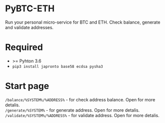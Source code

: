 # PyBTC-ETH
Run your personal micro-service for BTC and ETH. Check balance, generate and validate addresses.

# Required
- \>= Pyhton 3.6  
- `pip3 install japronto base58 ecdsa pysha3`

# Start page
`/balance/%SYSTEM%/%ADDRESS%` - for check address balance. Open for more detalis.  
`/generate/%SYSTEM%` - for generate address. Open for more detalis.  
`/validate/%SYSTEM%/%ADDRESS%` - for validate address. Open for more detalis.
